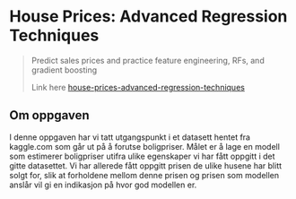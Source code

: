 # House Prices: Advanced Regression Techniques

> Predict sales prices and practice feature engineering, RFs, and gradient boosting
>
> Link here [house-prices-advanced-regression-techniques](https://www.kaggle.com/c/house-prices-advanced-regression-techniques)

## Om oppgaven

I denne oppgaven har vi tatt utgangspunkt i et datasett hentet fra kaggle.com som går ut på å forutse boligpriser. Målet er å lage en modell som estimerer boligpriser utifra ulike egenskaper vi har fått oppgitt i det gitte datasettet. Vi har allerede fått oppgitt prisen de ulike husene har blitt solgt for, slik at forholdene mellom denne prisen og prisen som modellen anslår vil gi en indikasjon på hvor god modellen er.